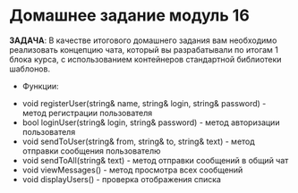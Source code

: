 # Домашнее задание модуль 16

**ЗАДАЧА**: В качестве итогового домашнего задания вам необходимо реализовать концепцию чата, который вы разрабатывали по итогам 1 блока курса, с использованием контейнеров стандартной библиотеки шаблонов.

- Функции:
* void registerUser(string& name, string& login, string& password) - метод регистрации пользователя
* bool loginUser(string& login, string& password) - метод авторизации пользователя
* void sendToUser(string& from, string& to, string& text) - метод отправки сообщения пользователю
* void sendToAll(string& text) - метод отправки сообщений в общий чат
* void viewMessages() - метод просмотра всех сообщений
* void displayUsers() - проверка отображения списка
